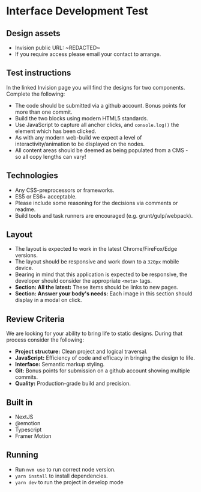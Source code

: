 # Interface Development Test

## Design assets

- Invision public URL: ~REDACTED~
- If you require access please email your contact to arrange.

## Test instructions

In the linked Invision page you will find the designs for two components. Complete the following:

- The code should be submitted via a github account. Bonus points for more than one commit.
- Build the two blocks using modern HTML5 standards.
- Use JavaScript to capture all anchor clicks, and `console.log()` the element which has been clicked.
- As with any modern web-build we expect a level of interactivity/animation to be displayed on the nodes.
- All content areas should be deemed as being populated from a CMS - so all copy lengths can vary!

## Technologies

- Any CSS-preprocessors or frameworks.
- ES5 or ES6+ acceptable.
- Please include some reasoning for the decisions via comments or readme.
- Build tools and task runners are encouraged (e.g. grunt/gulp/webpack).

## Layout

- The layout is expected to work in the latest Chrome/FireFox/Edge versions.
- The layout should be responsive and work down to a `320px` mobile device.
- Bearing in mind that this application is expected to be responsive, the developer should consider the appropriate `<meta>` tags.
- **Section: All the latest:** These items should be links to new pages.
- **Section: Answer your body's needs:** Each image in this section should display in a modal on click.

## Review Criteria

We are looking for your ability to bring life to static designs. During that process consider the following:

- **Project structure:** Clean project and logical traversal.
- **JavaScript:** Efficiency of code and efficacy in bringing the design to life.
- **Interface:** Semantic markup styling.
- **Git:** Bonus points for submission on a github account showing multiple commits.
- **Quality:** Production-grade build and precision.

## Built in

- NextJS
- @emotion
- Typescript
- Framer Motion

## Running

- Run `nvm use` to run correct node version.
- `yarn install` to install dependencies.
- `yarn dev` to run the project in develop mode
